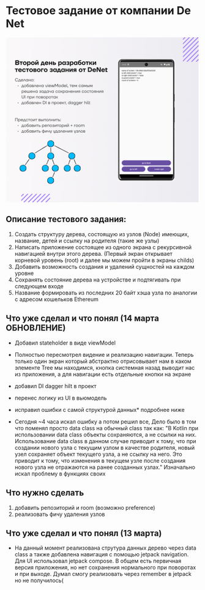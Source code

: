 # Тестовое задание от компании De Net

![image](./newImageForReadme.png)

## Описание тестового задания:

1. Создать структуру дерева, состоящую из узлов (Node) имеющих, название, детей и ссылку на родителя (такие же узлы)
2. Написать приложение состоящее из одного экрана с рекурсивной навигацией внутри этого дерева. (Первый экран открывает корневой уровень (root) и далее мы можем пройти в экраны childs)
3. Добавить возможность создания и удалений сущностей на каждом уровне
4. Сохранять состояние дерева на устройстве и подтягивать при следующем входе
5. Название формировать из последних 20 байт хэша узла по аналогии с адресом кошельков Ethereum

## Что уже сделал и что понял (14 марта ОБНОВЛЕНИЕ)

- Добавил stateholder в виде viewModel
- Полностью пересмотрел видение и реализацию навигации. Теперь только один экран который абстрактно отрисовывает нам в каком элементе Tree мы находимся, кнопка системная назад выводит нас из приложения, а для навигации есть отдельные кнопки на экране
- добавил DI dagger hilt в проект
- перенес логику из UI в вьюмодель
- исправил ошибки с самой структурой данных\* подробнее ниже

- Сегодня ~4 часа искал ошибку а потом решил все, Дело было в том что поменял просто data class на обычный class так как: "В Kotlin при использовании data class объекты сохраняются, а не ссылки на них. Использование data class в данном случае приводит к тому, что при создании нового узла с текущим узлом в качестве родителя, новый узел сохраняет объект текущего узла, а не ссылку на него. Это приводит к тому, что изменения в текущем узле после создания нового узла не отражаются на ранее созданных узлах." Изначально искал проблему в функциях своих

## Что нужно сделать

1. добавить репозиторий и room (возможно preference)
2. реализовать фичу удаления узлов

## Что уже сделал и что понял (13 марта)

- На данный момент реализована струтура данных дерево через data class а также добавлена навигация с помощью jetpack navigation. Для UI использовал jetpack compose. В общем есть первичная версия приложения, но нет сохранения нормального при поворотах и при выходе. Думал смогу реализовать через remember в jetpack но не получилось(
